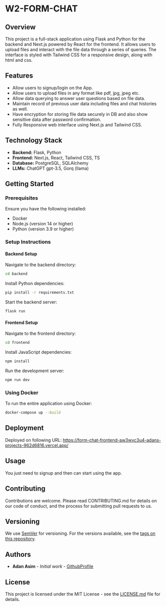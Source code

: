 
# W2-FORM-CHAT

## Overview
This project is a full-stack application using Flask and Python for the backend and Next.js powered by React for the frontend. It allows users to upload files and interact with the file data through a series of queries. The interface is styled with Tailwind CSS for a responsive design, along with html and css.

## Features
- Allow users to signup/login on the App.
- Allow users to upload files in any format like pdf, jpg, jpeg etc.
- Allow data querying to answer user questions based on file data.
- Maintain record of previous user data including files and chat histories as well.
- Have encryption for storing file data securely in DB and also show sensitive data after password confirmation.
- Fully Responsive web interface using Next.js and Tailwind CSS.

## Technology Stack
- **Backend:** Flask, Python
- **Frontend:** Next.js, React, Tailwind CSS, TS
- **Database:** PostgreSQL, SQLAlchemy
- **LLMs:** ChatGPT gpt-3.5, Gorq (llama)

## Getting Started

### Prerequisites
Ensure you have the following installed:
- Docker
- Node.js (version 14 or higher)
- Python (version 3.9 or higher)

### Setup Instructions

#### Backend Setup
Navigate to the backend directory:
```bash
cd backend
```

Install Python dependencies:
```bash
pip install -r requirements.txt
```

Start the backend server:
```bash
flask run
```

#### Frontend Setup
Navigate to the frontend directory:
```bash
cd frontend
```

Install JavaScript dependencies:
```bash
npm install
```

Run the development server:
```bash
npm run dev
```

### Using Docker
To run the entire application using Docker:
```bash
docker-compose up --build
```

## Deployment
Deployed on following URL: https://form-chat-frontend-aw3wvc3u4-adans-projects-962d6816.vercel.app/

## Usage
You just need to signup and then can start using the app.

## Contributing
Contributions are welcome. Please read CONTRIBUTING.md for details on our code of conduct, and the process for submitting pull requests to us.

## Versioning
We use [SemVer](http://semver.org/) for versioning. For the versions available, see the [tags on this repository](https://github.com/your-project/tags).

## Authors
- **Adan Asim** - *Initial work* - [GithubProfile](https://github.com/adan-asim)

## License
This project is licensed under the MIT License - see the [LICENSE.md](LICENSE.md) file for details.

